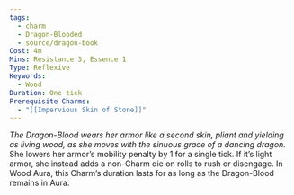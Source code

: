 ```yaml
---
tags:
  - charm
  - Dragon-Blooded
  - source/dragon-book
Cost: 4m
Mins: Resistance 3, Essence 1
Type: Reflexive
Keywords:
  - Wood
Duration: One tick
Prerequisite Charms:
  - "[[Impervious Skin of Stone]]"
---
```

*The Dragon-Blood wears her armor like a second skin, pliant and yielding as living wood, as she moves with the sinuous grace of a dancing dragon.*
She lowers her armor’s mobility penalty by 1 for a single tick. If it’s light armor, she instead adds a non-Charm die on rolls to rush or disengage. In Wood Aura, this Charm’s duration lasts for as long as the Dragon-Blood remains in Aura.